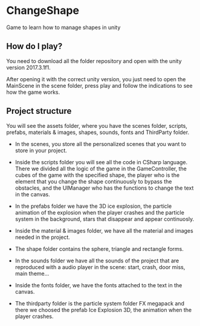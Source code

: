 # ChangeShape

Game to learn how to manage shapes in unity

## How do I play?

You need to download all the folder repository and open with the unity version 2017.3.1f1. 

After opening it with the correct unity version, you just need to open the MainScene in the scene folder, press play and follow the indications to see how the game works.

## Project structure

You will see the assets folder, where you have the scenes folder, scripts, prefabs, materials & images, shapes, sounds, fonts and ThirdParty folder.

- In the scenes, you store all the personalized scenes that you want to store in your project. 

- Inside the scripts folder you will see all the code in CSharp language. There we divided all the logic of the game in the GameController, the cubes of the game with the specified shape, the player who is the element that you change the shape continuously to bypass the obstacles, and the UIManager who has the functions to change the text in the canvas.

- In the prefabs folder we have the 3D ice explosion, the particle animation of the explosion when the player crashes and the particle system in the background, stars that disappear and appear continuosly.

- Inside the material & images folder, we have all the material and images needed in the project.

- The shape folder contains the sphere, triangle and rectangle forms.

- In the sounds folder we have all the sounds of the project that are reproduced with a audio player in the scene: start, crash, door miss, main theme... 

- Inside the fonts folder, we have the fonts attached to the text in the canvas.

- The thirdparty folder is the particle system folder FX megapack and there we choosed the prefab Ice Explosion 3D, the animation when the player crashes.






